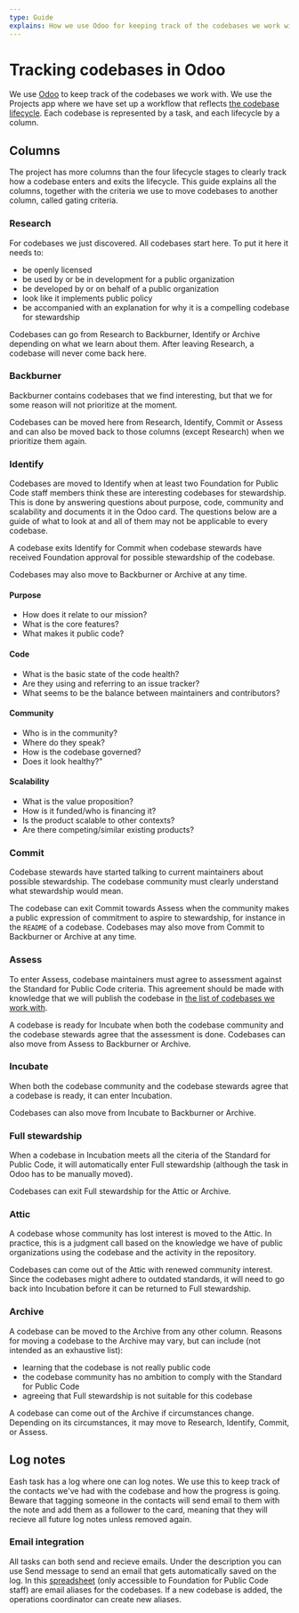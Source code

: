 ```yaml
---
type: Guide
explains: How we use Odoo for keeping track of the codebases we work with
---
```


# Tracking codebases in Odoo

We use [Odoo](../tool-management/odoo.md) to keep track of the codebases we work with.
We use the Projects app where we have set up a workflow that reflects [the codebase lifecycle](lifecycle.md).
Each codebase is represented by a task, and each lifecycle by a column.

## Columns

The project has more columns than the four lifecycle stages to clearly track how a codebase enters and exits the lifecycle.
This guide explains all the columns, together with the criteria we use to move codebases to another column, called gating criteria.

### Research

For codebases we just discovered. All codebases start here.
To put it here it needs to:

* be openly licensed
* be used by or be in development for a public organization
* be developed by or on behalf of a public organization
* look like it implements public policy
* be accompanied with an explanation for why it is a compelling codebase for stewardship

Codebases can go from Research to Backburner, Identify or Archive depending on what we learn about them.
After leaving Research, a codebase will never come back here.

### Backburner

Backburner contains codebases that we find interesting, but that we for some reason will not prioritize at the moment.

Codebases can be moved here from Research, Identify, Commit or Assess and can also be moved back to those columns (except Research) when we prioritize them again.

### Identify

Codebases are moved to Identify when at least two Foundation for Public Code staff members think these are interesting codebases for stewardship.
This is done by answering questions about purpose, code, community and scalability and documents it in the Odoo card.
The questions below are a guide of what to look at and all of them may not be applicable to every codebase.

A codebase exits Identify for Commit when codebase stewards have received Foundation approval for possible stewardship of the codebase.

Codebases may also move to Backburner or Archive at any time.

#### Purpose

* How does it relate to our mission?
* What is the core features?
* What makes it public code?

#### Code

* What is the basic state of the code health?
* Are they using and referring to an issue tracker?
* What seems to be the balance between maintainers and contributors?

#### Community

* Who is in the community?
* Where do they speak?
* How is the codebase governed?
* Does it look healthy?"

#### Scalability

* What is the value proposition?
* How is it funded/who is financing it?
* Is the product scalable to other contexts?
* Are there competing/similar existing products?

### Commit

Codebase stewards have started talking to current maintainers about possible stewardship. The codebase community must clearly understand what stewardship would mean.

The codebase can exit Commit towards Assess when the community makes a public expression of commitment to aspire to stewardship, for instance in the `README` of a codebase. Codebases may also move from Commit to Backburner or Archive at any time.

### Assess

To enter Assess, codebase maintainers must agree to assessment against the Standard for Public Code criteria. This agreement should be made with knowledge that we will publish the codebase in [the list of codebases we work with](https://publiccode.net/codebases/).

A codebase is ready for Incubate when both the codebase community and the codebase stewards agree that the assessment is done. Codebases can also move from Assess to Backburner or Archive.

### Incubate

When both the codebase community and the codebase stewards agree that a codebase is ready, it can enter Incubation.

Codebases can also move from Incubate to Backburner or Archive.

### Full stewardship

When a codebase in Incubation meets all the citeria of the Standard for Public Code, it will automatically enter Full stewardship (although the task in Odoo has to be manually moved).

Codebases can exit Full stewardship for the Attic or Archive.

### Attic

A codebase whose community has lost interest is moved to the Attic.
In practice, this is a judgment call based on the knowledge we have of public organizations using the codebase and the activity in the repository.

Codebases can come out of the Attic with renewed community interest.
Since the codebases might adhere to outdated standards, it will need to go back into Incubation before it can be returned to Full stewardship.

### Archive

A codebase can be moved to the Archive from any other column.
Reasons for moving a codebase to the Archive may vary, but can include (not intended as an exhaustive list):

* learning that the codebase is not really public code
* the codebase community has no ambition to comply with the Standard for Public Code
* agreeing that Full stewardship is not suitable for this codebase

A codebase can come out of the Archive if circumstances change. Depending on its circumstances, it may move to Research, Identify, Commit, or Assess.

## Log notes

Eash task has a log where one can log notes. We use this to keep track of the contacts we've had with the codebase and how the progress is going.
Beware that tagging someone in the contacts will send email to them with the note and add them as a follower to the card, meaning that they will recieve all future log notes unless removed again.

### Email integration

All tasks can both send and recieve emails. Under the description you can use Send message to send an email that gets automatically saved on the log.
In this [spreadsheet](https://docs.google.com/spreadsheets/d/1jkyAFQuwspuLyJNc0zi_9Lw_xbHS4qcIavfAWMWTSIE/edit#gid=0) (only accessible to  Foundation for Public Code staff) are email aliases for the codebases.
If a new codebase is added, the operations coordinator can create new aliases.
